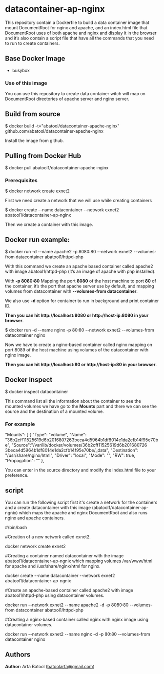 
# datacontainer-ap-nginx

This repository contain a Dockerfile to build a data container image that mount DocumentRoot for nginx and apache, and an index.html file that DocumentRoot uses of both apache and nginx and display it in the browser and it’s also contain a script file that have all the commands that you need to run to create containers. 

## Base Docker Image
* busybox

### Use of this image

You can use this repository to create data container witch will map on DocumentRoot directories of apache server and nginx server.


## Build from source

$ docker build -t="abatool/datacontainer-apache-nginx" github.com/abatool/datacontainer-apache-nginx

Install the image from github.

## Pulling from Docker Hub

$ docker pull abatool1/datacontainer-apache-nginx

### Prerequisites 

$ docker network create exnet2 

First we need create a network that we will use while creating containers

$ docker create --name datacontainer --network exnet2 abatool1/datacontainer-ap-nginx

Then we create a container with this image.

## Docker run example:

$ docker run -d --name apache2 -p 8080:80 --network exnet2 --volumes-from datacontainer abatool1/httpd-php

With this command we create an apache based container called apache2 with image abatool1/httpd-php (it’s an image of apache with php installed).  

With **-p 8080:80** Mapping the port **8080** of the host machine to port **80** of the container, it’s the port that apache server use by default, and mapping volumes from datacontainer with **--volumes-from datacontainer**.

We also use **-d** option for container to run in background and print container ID.

**Then you can hit http://localhost:8080 or http://host-ip:8080 in your browser**. 

$ docker run -d --name nginx -p 80:80 --network exnet2 --volumes-from datacontainer nginx

Now we have to create a nginx-based container called nginx mapping on port 8089 of the host machine using volumes of the datacontainer with nginx image.

**Then you can hit http://localhost:80 or http://host-ip:80 in your browser**.


## Docker inspect

$ docker inspect datacontainer 

This command list all the information about the container to see the mounted volumes we have go to the **Mounts** part and there we can see the source and the destination of a mounted volume.

### For example

  "Mounts": [
            {
                "Type": "volume",
                "Name": "36b2cff11525619d6b2016807263beca4d5964b1df8014e1da2cfb14f95e70be",
             "Source":"/var/lib/docker/volumes/36b2cff11525619d6b201680726
3beca4d5964b1df8014e1da2cfb14f95e70be/_data",
                "Destination": "/usr/share/nginx/html",
                "Driver": "local",
                "Mode": "",
                "RW": true,
                "Propagation": ""
            },

You can enter in the source directory and modify the index.html file to your preference.


## script

You can run the following script first it's create a network for the containers and a create datacontainer with this image (abatool1/datacontainer-ap-ngnix) which  maps the apache and nginx DocumentRoot  and also runs nginx and apache containers.

#/bin/bash

#Creation of a new network called exnet2.

docker network create exnet2

#Creating a container named datacontainer with the image abatool1/datacontainer-ap-ngnix which mapping volumes /var/www/html for apache and /usr/share/nginx/html for nginx.

docker create --name datacontainer --network exnet2 abatool1/datacontainer-ap-ngnix

#Create an apache-based container called apache2 with image abatool1/httpd-php using datacontainer volumes.

docker run --network exnet2 --name apache2 -d -p 8080:80 --volumes-from datacontainer abatool1/httpd-php

#Creating a nginx-based container called nginx with nginx image using datacontainer volumes.

docker run --network exnet2 --name nginx -d -p 80:80 --volumes-from datacontainer nginx


## Authors

**Author:** Arfa Batool (batoolarfa@gmail.com)


